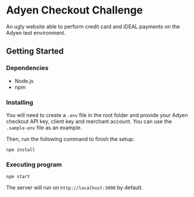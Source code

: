 # Adyen Checkout Challenge

An ugly website able to perform credit card and iDEAL payments on the Adyen test environment.

## Getting Started

### Dependencies

* Node.js
* npm

### Installing

You will need to create a `.env` file in the root folder and provide your Adyen checkout API key, client key and merchant account. You can use the `.sample-env` file as an example.

Then, run the following command to finish the setup:

```
npm install
```

### Executing program

```
npm start
```

The server will run on `http://localhost:3000` by default.